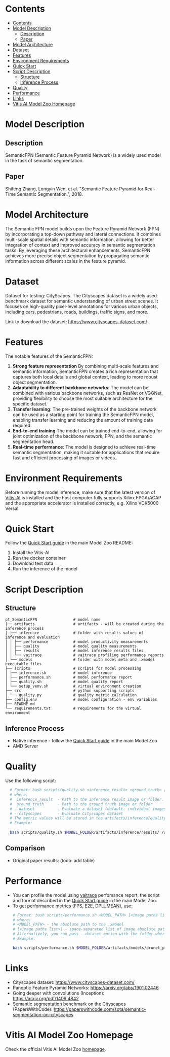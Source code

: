 ﻿# Contents

- [Contents](#contents)
- [Model Description](#model-description)
  - [Description](#description)
  - [Paper](#paper)
- [Model Architecture](#model-architecture)
- [Dataset](#dataset)
- [Features](#features)
- [Environment Requirements](#environment-requirements)
- [Quick Start](#quick-start)
- [Script Description](#script-description)
  - [Structure](#structure)
  - [Inference Process](#inference-process)
- [Quality](#quality)
- [Performance](#performance)
- [Links](#links)
- [Vitis AI Model Zoo Homepage](#vitis-ai-model-zoo-homepage)

# Model Description

## Description

SemanticFPN (Semantic Feature Pyramid Network) is a widely used model in the task of semantic segmentation.

## Paper

 Shifeng Zhang, Longyin Wen, et al. "Semantic Feature Pyramid for Real-Time Semantic Segmentation.", 2018.

# Model Architecture
The Semantic FPN model builds upon the Feature Pyramid Network (FPN) by incorporating a top-down pathway and lateral connections.
It combines multi-scale spatial details with semantic information, allowing for better integration of context and 
improved accuracy in semantic segmentation tasks. By leveraging these architectural enhancements, 
SemanticFPN achieves more precise object segmentation by propagating semantic information across different scales in the feature pyramid.

# Dataset

Dataset for testing: CityScapes. The Cityscapes dataset is a widely used benchmark dataset for semantic understanding of urban street scenes. 
It focuses on high-quality pixel-level annotations for various urban objects, including cars, pedestrians, roads, buildings, traffic signs, and more. 

Link to download the  dataset: https://www.cityscapes-dataset.com/

# Features

The notable features of the SemanticFPN:

1. **Strong feature representation**
    By combining multi-scale features and semantic information, SemanticFPN creates a rich representation that captures 
    both local details and global context, leading to more robust object segmentation.
2. **Adaptability to different backbone networks**: 
    The model can be combined with various backbone networks, such as ResNet or VGGNet, providing flexibility 
    to choose the most suitable architecture for the specific dataset.
3. **Transfer learning**: 
    The pre-trained weights of the backbone network can be used as a starting point for training 
    the SemanticFPN model, enabling transfer learning and reducing the amount of training data required.
4. **End-to-end training**:The model can be trained end-to-end, allowing for joint optimization of the backbone network, 
    FPN, and the semantic segmentation head.
5. **Real-time performance**: The model is designed to achieve real-time semantic segmentation, making it suitable for 
    applications that require fast and efficient processing of images or videos..

# Environment Requirements

Before running the model inference, make sure that the latest version of
[Vitis-AI](https://xilinx.github.io/Vitis-AI/docs/install/install.html) is installed and the host computer fully supports
Xilinx FPGA/ACAP and the appropriate accelerator is installed correctly, e.g. Xilinx VCK5000 Versal.

# Quick Start

Follow the [Quick Start guide](https://github.com/datamonsters/Vitis-AI/blob/new_model_zoo_structure/model_zoo/README.md#quick-start) in the main Model Zoo README:

1. Install the Vitis-AI
2. Run the docker container
3. Download test data
4. Run the inference of the model

# Script Description

## Structure

```text
pt_SemanticFPN                # model name  
├── artifacts                 # artifacts - will be created during the inference process
│ ├── inference               # folder with results values of inference and evaluation
│ │ ├── performance           # model productivity measurements
│ │ ├── quality               # model quality measurements
│ │ ├── results               # model inference results files
│ │ └── vaitrace              # vaitrace profiling performance reports
│ └── models                  # folder with model meta and .xmodel executable files
├── scripts                   # scripts for model processing 
│ ├── inference.sh            # model inference
│ ├── performance.sh          # model performance report
│ ├── quality.sh              # model quality report
│ └── setup_venv.sh           # virtual environment creation
├── src                       # python supporting scripts
│ └── quality.py              # quality metric calculation
├── config.env                # model configuration - env variables
├── README.md
└── requirements.txt          # requirements for the virtual environment
```

## Inference Process

- Native inference - follow the [Quick Start guide](https://github.com/datamonsters/Vitis-AI/blob/new_model_zoo_structure/model_zoo/README.md#quick-start) in the main Model Zoo
- AMD Server

# Quality

Use the following script:

```bash
  # Format: bash scripts/quality.sh <inference_result> <ground_truth> [--dataset] [--cityscapes]
  # where:
  #  inference_result  - Path to the inference result image or folder.
  #  ground_truth      - Path to the ground truth image or folder
  # --dataset          - Evaluate a dataset (default: individual images)
  # --cityscapes       - Evaluate Cityscapes dataset
  # The metric values will be stored in the artifacts/inference/quality/metrics.txt file
  # Example:
  
  bash scripts/quality.sh $MODEL_FOLDER/artifacts/inference/results/ /workspace/Vitis-AI-Library/samples/segmentation/images/ --dataset
```

## Comparison

- Original paper results: (todo: add table)
# Performance

- You can profile the model using [vaitrace](https://docs.xilinx.com/r/en-US/ug1414-vitis-ai/Starting-a-Simple-Trace-with-vaitrace) perfomance report,
  the script and format described in the [Quick Start guide](https://github.com/datamonsters/Vitis-AI/blob/new_model_zoo_structure/model_zoo/README.md#vaitrace) in the main Model Zoo.
- To get performance metrics (FPS, E2E, DPU_MEAN), use:
  ```bash
  # Format: bash scripts/performance.sh <MODEL_PATH> [<image paths list>]
  # where:
  # <MODEL_PATH> - the absolute path to the .xmodel
  # [<image paths list>] - space-separated list of image absolute paths
  # Alternatively, you can pass --dataset option with the folder where images are stored.
  # Example:

  bash scripts/performance.sh $MODEL_FOLDER/artifacts/models/drunet_pt/drunet_pt.xmodel --dataset /workspace/Vitis-AI-Library/samples/rcan/images/
  ```


# Links

- Cityscapes dataset: https://www.cityscapes-dataset.com/
- Panoptic Feature Pyramid Networks: https://arxiv.org/abs/1901.02446
- Going deeper with convolutions (Inception): https://arxiv.org/pdf/1409.4842
- Semantic segmentation benchmark on the Cityscapes (PapersWithCode): https://paperswithcode.com/sota/semantic-segmentation-on-cityscapes

# Vitis AI Model Zoo Homepage

Check the official Vitis AI Model Zoo [homepage](https://github.com/Xilinx/Vitis-AI/tree/master/model_zoo).
